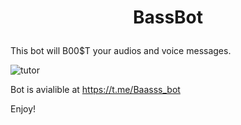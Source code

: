 # <p align="center">BassBot

This bot will B00$T your audios and voice messages.

![tutor](https://github.com/karaz159/bass_bot/blob/master/pic/tutor.gif)

Bot is avialible at https://t.me/Baasss_bot

Enjoy!
